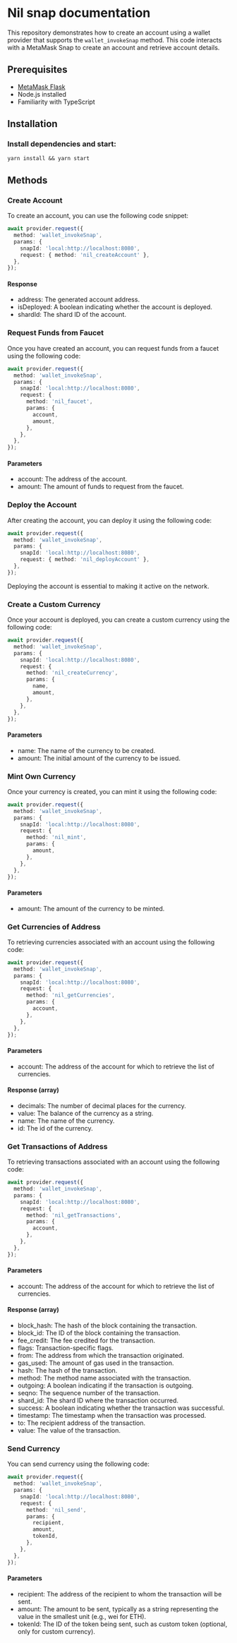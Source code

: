 # Nil snap documentation

This repository demonstrates how to create an account using a wallet provider that supports the `wallet_invokeSnap` method. This code interacts with a MetaMask Snap to create an account and retrieve account details.

## Prerequisites

- [MetaMask Flask](https://metamask.io/flask/)
- Node.js installed
- Familiarity with TypeScript

## Installation

### Install dependencies and start:

```shell
yarn install && yarn start
```

## Methods

### Create Account

To create an account, you can use the following code snippet:

```ts
await provider.request({
  method: 'wallet_invokeSnap',
  params: {
    snapId: 'local:http://localhost:8080',
    request: { method: 'nil_createAccount' },
  },
});
```

#### Response

- address: The generated account address.
- isDeployed: A boolean indicating whether the account is deployed.
- shardId: The shard ID of the account.

### Request Funds from Faucet

Once you have created an account, you can request funds from a faucet using the following code:

```ts
await provider.request({
  method: 'wallet_invokeSnap',
  params: {
    snapId: 'local:http://localhost:8080',
    request: {
      method: 'nil_faucet',
      params: {
        account,
        amount,
      },
    },
  },
});
```

#### Parameters

- account: The address of the account.
- amount: The amount of funds to request from the faucet.

### Deploy the Account

After creating the account, you can deploy it using the following code:

```ts
await provider.request({
  method: 'wallet_invokeSnap',
  params: {
    snapId: 'local:http://localhost:8080',
    request: { method: 'nil_deployAccount' },
  },
});
```

Deploying the account is essential to making it active on the network.

### Create a Custom Currency

Once your account is deployed, you can create a custom currency using the following code:

```ts
await provider.request({
  method: 'wallet_invokeSnap',
  params: {
    snapId: 'local:http://localhost:8080',
    request: {
      method: 'nil_createCurrency',
      params: {
        name,
        amount,
      },
    },
  },
});
```

#### Parameters

- name: The name of the currency to be created.
- amount: The initial amount of the currency to be issued.

### Mint Own Currency

Once your currency is created, you can mint it using the following code:

```ts
await provider.request({
  method: 'wallet_invokeSnap',
  params: {
    snapId: 'local:http://localhost:8080',
    request: {
      method: 'nil_mint',
      params: {
        amount,
      },
    },
  },
});
```

#### Parameters

- amount: The amount of the currency to be minted.

### Get Currencies of Address

To retrieving currencies associated with an account using the following code:

```ts
await provider.request({
  method: 'wallet_invokeSnap',
  params: {
    snapId: 'local:http://localhost:8080',
    request: {
      method: 'nil_getCurrencies',
      params: {
        account,
      },
    },
  },
});
```

#### Parameters

- account: The address of the account for which to retrieve the list of currencies.

#### Response (array)

- decimals: The number of decimal places for the currency.
- value: The balance of the currency as a string.
- name: The name of the currency.
- id: The id of the currency.

### Get Transactions of Address

To retrieving transactions associated with an account using the following code:

```ts
await provider.request({
  method: 'wallet_invokeSnap',
  params: {
    snapId: 'local:http://localhost:8080',
    request: {
      method: 'nil_getTransactions',
      params: {
        account,
      },
    },
  },
});
```

#### Parameters

- account: The address of the account for which to retrieve the list of currencies.

#### Response (array)

- block_hash: The hash of the block containing the transaction.
- block_id: The ID of the block containing the transaction.
- fee_credit: The fee credited for the transaction.
- flags: Transaction-specific flags.
- from: The address from which the transaction originated.
- gas_used: The amount of gas used in the transaction.
- hash: The hash of the transaction.
- method: The method name associated with the transaction.
- outgoing: A boolean indicating if the transaction is outgoing.
- seqno: The sequence number of the transaction.
- shard_id: The shard ID where the transaction occurred.
- success: A boolean indicating whether the transaction was successful.
- timestamp: The timestamp when the transaction was processed.
- to: The recipient address of the transaction.
- value: The value of the transaction.

### Send Currency

You can send currency using the following code:

```ts
await provider.request({
  method: 'wallet_invokeSnap',
  params: {
    snapId: 'local:http://localhost:8080',
    request: {
      method: 'nil_send',
      params: {
        recipient,
        amount,
        tokenId,
      },
    },
  },
});
```

#### Parameters

- recipient: The address of the recipient to whom the transaction will be sent.
- amount: The amount to be sent, typically as a string representing the value in the smallest unit (e.g., wei for ETH).
- tokenId: The ID of the token being sent, such as custom token (optional, only for custom currency).

